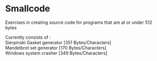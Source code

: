 # Smallcode
Exercises in creating source code for programs that are at or under 512 bytes

Currently consists of :    
Sierpinski Gasket generator [351 Bytes/Characters]    
Mandelbrot set generator [170 Bytes/Characters]    
Windows system crasher [349 Bytes/Characters]    
